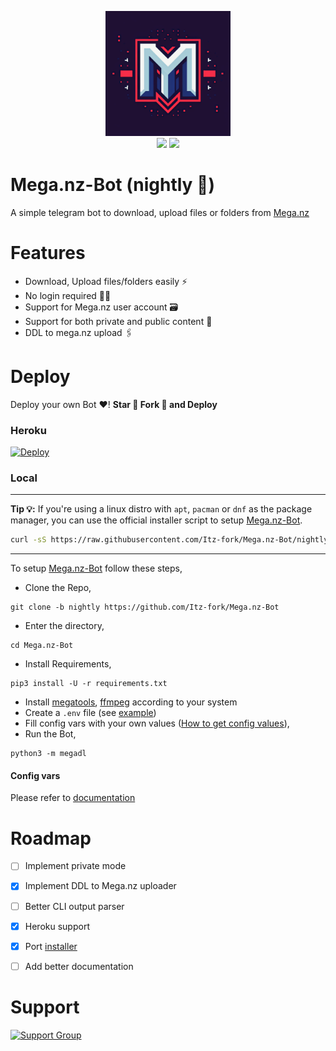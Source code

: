 <p align="center">
	<img src="assests/logo.png" width=200, height=200/>
	<br>
	<a href="https://megabot.hirusha.codes/"><img src="https://img.shields.io/badge/Docs-e6615f?style=for-the-badge&logo=gitbook&logoColor=white" /></a>
	<a href="https://t.me/Nexa_bots"><img src="https://img.shields.io/badge/Support-0a0a0a?style=for-the-badge&logo=telegram&logoColor=white" /></a>
</p>


# Mega.nz-Bot (nightly 🌃)
A simple telegram bot to download, upload files or folders from [Mega.nz](https://mega.nz/)


# Features
- Download, Upload files/folders easily ⚡
- No login required 🙅‍♂️
- Support for Mega.nz user account 🗃️
- Support for both private and public content 🤝
- DDL to mega.nz upload 🖇


# Deploy
Deploy your own Bot ♥️! **Star 🌟 Fork 🍴 and Deploy**

### Heroku
[![Deploy](https://www.herokucdn.com/deploy/button.svg)](https://github.com/Itz-fork/X-Bin-Patch#deployment)

### Local
---
**Tip 💡:**
If you're using a linux distro with `apt`, `pacman` or `dnf` as the package manager, you can use the official installer script to setup [Mega.nz-Bot](https://github.com/Itz-fork/Mega.nz-Bot).

```bash
curl -sS https://raw.githubusercontent.com/Itz-fork/Mega.nz-Bot/nightly/installer.sh | bash
```
---

To setup [Mega.nz-Bot](https://github.com/Itz-fork/Mega.nz-Bot) follow these steps,

- Clone the Repo,
```
git clone -b nightly https://github.com/Itz-fork/Mega.nz-Bot
```
- Enter the directory,
```
cd Mega.nz-Bot
```
- Install Requirements,
```
pip3 install -U -r requirements.txt
```
- Install [megatools](https://megatools.megous.com/), [ffmpeg](https://ffmpeg.org/download.html) according to your system
- Create a `.env` file (see [example](/.env.sample))
- Fill config vars with your own values ([How to get config values](#config-vars)),
- Run the Bot,
```
python3 -m megadl
```

#### Config vars
Please refer to [documentation](https://megabot.hirusha.codes/config-vars)

# Roadmap
- [ ] Implement private mode
- [x] Implement DDL to Mega.nz uploader
- [ ] Better CLI output parser
- [x] Heroku support
- [x] Port [installer](https://github.com/Itz-fork/Mega.nz-Bot/blob/legacy/startup.sh)
- [ ] Add better documentation


# Support
[![Support Group](https://img.shields.io/badge/Support_Group-0a0a0a?style=for-the-badge&logo=telegram&logoColor=white)](https://t.me/Nexa_bots)